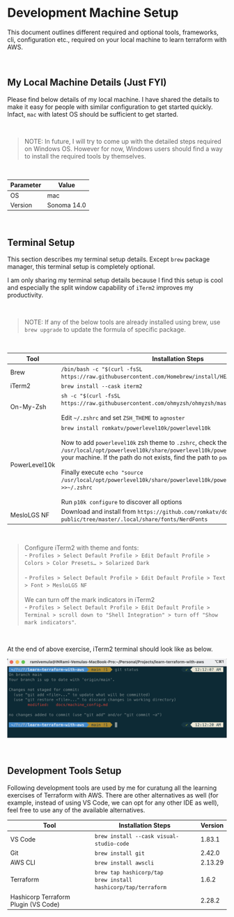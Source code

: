 # Development Machine Setup

This document outlines different required and optional tools, frameworks, cli, configuration etc., required on your local machine to learn terraform with AWS.

<br />

## My Local Machine Details (Just FYI)

Please find below details of my local machine. I have shared the details to make it easy for people with similar configuration to get started quickly. Infact, `mac` with latest OS should be sufficient to get started.

<br />

> NOTE: In future, I will try to come up with the detailed steps required on Windows OS. However for now, Windows users should find a way to install the required tools by themselves. 

<br />


| Parameter | Value |
|--|--|
| OS | mac  |
| Version | Sonoma 14.0  |

<br />

## Terminal Setup

This section describes my terminal setup details. Except `brew` package manager, this terminal setup is completely optional. 

I am only sharing my terminal setup details because I find this setup is cool and especially the split window capability of `iTerm2` improves my productivity. 

<br />

> NOTE: If any of the below tools are already installed using brew, use `brew upgrade` to update the formula of specific package.

<br />

| Tool | Installation Steps | Version |
|--|--|--|
| Brew | `/bin/bash -c "$(curl -fsSL https://raw.githubusercontent.com/Homebrew/install/HEAD/install.sh)"` | 4.1.17 |
| iTerm2 | `brew install --cask iterm2` | 3.4.21 |
| On-My-Zsh | `sh -c "$(curl -fsSL https://raw.githubusercontent.com/ohmyzsh/ohmyzsh/master/tools/install.sh)"` <br /><br /> Edit `~/.zshrc` and set `ZSH_THEME` to `agnoster`| 5.9 (x86_64-apple-darwin21.3.0) |
| PowerLevel10k | `brew install romkatv/powerlevel10k/powerlevel10k` <br /> <br /> Now to add `powerlevel10k` zsh theme to `.zshrc`, check the path `/usr/local/opt/powerlevel10k/share/powerlevel10k/powerlevel10k.zsh-theme` in your machine. If the path do not exists, find the path to `powerlevel10k.zsh-theme` <br /> <br /> Finally execute `echo "source /usr/local/opt/powerlevel10k/share/powerlevel10k/powerlevel10k.zsh-theme" >>~/.zshrc` <br /> <br /> Run `p10k configure` to discover all options | 1.19.0 |
| MesloLGS NF | Download and install from `https://github.com/romkatv/dotfiles-public/tree/master/.local/share/fonts/NerdFonts` | N/A |

<br />

> Configure iTerm2 with theme and fonts:  <br/> - `Profiles > Select Default Profile > Edit Default Profile > Colors > Color Presets… > Solarized Dark` <br /> <br />  - `Profiles > Select Default Profile > Edit Default Profile > Text > Font > MesloLGS NF` <br /> <br /> We can turn off the mark indicators in iTerm2 <br /> - `Profiles > Select Default Profile > Edit Default Profile > Terminal > scroll down to "Shell Integration" > turn off "Show mark indicators"`.

<br />

At the end of above exercise, iTerm2 terminal should look like as below.

![iTerm2](../images/iTerm2.png "iTerm2")

<br />

## Development Tools Setup

Following development tools are used by me for curatung all the learning exercises of Terraform with AWS. There are other alternatives as well (for example, instead of using VS Code, we can opt for any other IDE as well), feel free to use any of the available alternatives.

| Tool | Installation Steps | Version |
|--|--|--|
| VS Code | `brew install --cask visual-studio-code`| 1.83.1 |
| Git | `brew install git`| 2.42.0 |
| AWS CLI | `brew install awscli`| 2.13.29 |
| Terraform | `brew tap hashicorp/tap` <br/> `brew install hashicorp/tap/terraform`| 1.6.2 |
| Hashicorp Terraform Plugin (VS Code) | | 2.28.2 |

<br />